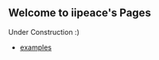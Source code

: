 ## Welcome to iipeace's Pages

Under Construction :)
- [examples](https://github.com/iipeace/iipeace.github.io/docs/example.html)
